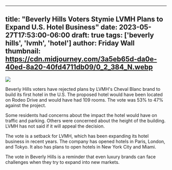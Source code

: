 
---
title: "Beverly Hills Voters Stymie LVMH Plans to Expand U.S. Hotel Business"
date: 2023-05-27T17:53:00-06:00
draft: true
tags: ['beverly hills', 'lvmh', 'hotel']
author: Friday Wall
thumbnail:  https://cdn.midjourney.com/3a5eb65d-da0e-40ed-8a20-40fd4711db09/0_2_384_N.webp
---

![]( https://cdn.midjourney.com/3a5eb65d-da0e-40ed-8a20-40fd4711db09/0_2.webp)


Beverly Hills voters have rejected plans by LVMH's Cheval Blanc brand to build its first hotel in the U.S. The proposed hotel would have been located on Rodeo Drive and would have had 109 rooms. The vote was 53% to 47% against the project.

Some residents had concerns about the impact the hotel would have on traffic and parking. Others were concerned about the height of the building. LVMH has not said if it will appeal the decision.

The vote is a setback for LVMH, which has been expanding its hotel business in recent years. The company has opened hotels in Paris, London, and Tokyo. It also has plans to open hotels in New York City and Miami.

The vote in Beverly Hills is a reminder that even luxury brands can face challenges when they try to expand into new markets.


            